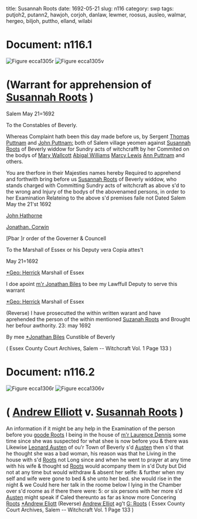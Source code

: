 title: Susannah Roots
date: 1692-05-21
slug: n116
category: swp
tags: putjoh2, putann2, hawjoh, corjoh, danlaw, lewmer, roosus, ausleo, walmar, hergeo, biljoh, puttho, elland, wilabi




# Document: n116.1

![Figure ecca1305r](/assets/thumb/ecca1305r.jpg)
![Figure ecca1305v](/assets/thumb/ecca1305v.jpg)

# (Warrant for apprehension of [Susannah Roots](/tag/roosus.html) )

Salem May 21=1692 

To the Constables of Beverly. 

Whereas Complaint hath been this day made before us, by Sergent [Thomas Puttnam](/tag/puttho.html) and [John Puttnam:](/tag/putjoh2.html) both of Salem village yeomen against [Susannah Roots](/tag/roosus.html) of Beverly widdow for Sundry acts of witchcrafft by her Commited on the bodys of [Mary Wallcott](/tag/walmar.html) [Abigal Williams](/tag/wilabi.html) [Marcy Lewis](/tag/lewmer.html) [Ann Puttnam](/tag/putann2.html) and others.

You are therfore in their Majesties names hereby Required to apprehend and forthwith bring before us [Susannah Roots](/tag/roosus.html) of Beverly widdow, who stands charged with Committing Sundry acts of witchcraft as above s'd to the wrong and Injury of the bodys of the abovenamed persons, in order to her Examination Relateing to the above s'd premises faile not Dated Salem May the 21'st 1692

[John Hathorne](/tag/hawjoh.html)

[Jonathan. Corwin](/tag/corjoh.html)

[Pbar ]r order of the Governer & Councell 

To the Marshall of Essex or his Deputy vera Copia attes't 

May 21=1692

[*Geo: Herrick](/tag/hergeo.html) Marshall of Essex

I doe apoint [m'r Jonathan Biles](/tag/biljoh.html) to bee my Lawffull Deputy to serve this warrant

[*Geo: Herrick](/tag/hergeo.html) Marshall of Essex

 

(Reverse) I have prosecutted the within written warant and have aprehended the person of the within mentioned [Suzanah Roots](/tag/roosus.html) and Brought her befour awthority. 23: may 1692

By mee [*Jonathan Biles](/tag/biljoh.html) Cunstible of Beverly

( Essex County Court Archives, Salem -- Witchcraft Vol. 1 Page 133 )


# Document: n116.2

![Figure ecca1306r](/assets/thumb/ecca1306r.jpg)
![Figure ecca1306v](/assets/thumb/ecca1306v.jpg)

# ( [Andrew Elliott](/tag/elland.html) v. [Susannah Roots](/tag/roosus.html) )

An information if it might be any help in the Examination of the person before you [goode Roots](/tag/roosus.html) I being in the house of [m'r Laurence Dennis](/tag/danlaw.html) some time since she was suspected for what shee is now before you & there was Likewise [Leonard Austen](/tag/ausleo.html) of ou'r Town of Beverly s'd [Austen](/tag/ausleo.html) then s'd that he thought she was a bad woman, his reason was that he Living in the house with s'd [Roots](/tag/roosus.html) not Long since and when he went to prayer at any time with his wife & thought sd [Roots](/tag/roosus.html) would acompany them in s'd Duty but Did not at any time but would withdraw & absent her selfe: & further when my self and wife were gone to bed & she unto her bed. she would rise in the night & we Could here her talk in the roome below I lying in the Chamber over s'd roome as if there there were: 5: or six persons with her more s'd [Austen](/tag/ausleo.html) might speak if Caled thereunto as far as know more Concering [Roots](/tag/roosus.html)
[*Andrew Eliott](/tag/elland.html) (Reverse)  [Andrew Elliot](/tag/elland.html) ag't [G: Roots](/tag/roosus.html) ( Essex County Court Archives, Salem -- Witchcraft Vol. 1 Page 133 )
